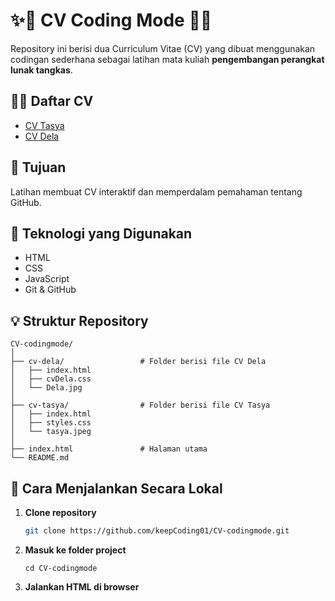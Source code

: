 # ✨🌸 CV Coding Mode 🌸✨

Repository ini berisi dua Curriculum Vitae (CV) yang dibuat menggunakan codingan sederhana sebagai latihan mata kuliah **pengembangan perangkat lunak tangkas**.

## 👩‍💻 Daftar CV
- [CV Tasya](https://keepcoding01.github.io/CV-codingmode/cv-tasya/index.html)
- [CV Dela](https://keepcoding01.github.io/CV-codingmode/cv-dela/index.html)

## 🎯 Tujuan
Latihan membuat CV interaktif dan memperdalam pemahaman tentang GitHub.

## 🚀 Teknologi yang Digunakan
- HTML
- CSS
- JavaScript 
- Git & GitHub

## 💡 Struktur Repository
```
CV-codingmode/
│
├── cv-dela/                 # Folder berisi file CV Dela
│   ├── index.html
│   ├── cvDela.css
│   └── Dela.jpg
│
├── cv-tasya/                # Folder berisi file CV Tasya
│   ├── index.html
│   ├── styles.css
│   └── tasya.jpeg
│
├── index.html               # Halaman utama 
└── README.md                
```

## 🧪 Cara Menjalankan Secara Lokal
1. **Clone repository**
   ```bash
   git clone https://github.com/keepCoding01/CV-codingmode.git
2. **Masuk ke folder project**
   ```
   cd CV-codingmode
3. **Jalankan HTML di browser**

